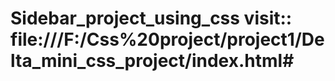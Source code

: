 # Sidebar_project_using_css visit:: file:///F:/Css%20project/project1/Delta_mini_css_project/index.html#

